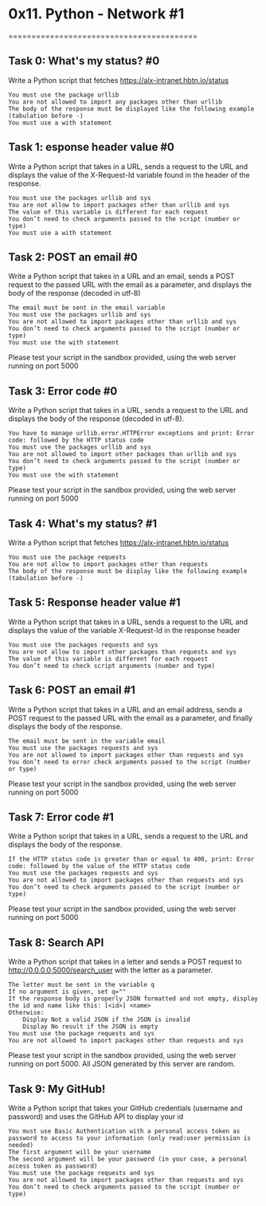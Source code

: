 # 0x11. Python - Network #1
=========================================

## Task 0: What's my status? #0 
Write a Python script that fetches https://alx-intranet.hbtn.io/status

    You must use the package urllib
    You are not allowed to import any packages other than urllib
    The body of the response must be displayed like the following example (tabulation before -)
    You must use a with statement


## Task 1: esponse header value #0 
Write a Python script that takes in a URL, sends a request to the URL and displays the value of the X-Request-Id variable found in the header of the response.

    You must use the packages urllib and sys
    You are not allow to import packages other than urllib and sys
    The value of this variable is different for each request
    You don’t need to check arguments passed to the script (number or type)
    You must use a with statement


## Task 2: POST an email #0 
Write a Python script that takes in a URL and an email, sends a POST request to the passed URL with the email as a parameter, and displays the body of the response (decoded in utf-8)

    The email must be sent in the email variable
    You must use the packages urllib and sys
    You are not allowed to import packages other than urllib and sys
    You don’t need to check arguments passed to the script (number or type)
    You must use the with statement

Please test your script in the sandbox provided, using the web server running on port 5000

## Task 3: Error code #0 
Write a Python script that takes in a URL, sends a request to the URL and displays the body of the response (decoded in utf-8).

    You have to manage urllib.error.HTTPError exceptions and print: Error code: followed by the HTTP status code
    You must use the packages urllib and sys
    You are not allowed to import other packages than urllib and sys
    You don’t need to check arguments passed to the script (number or type)
    You must use the with statement

Please test your script in the sandbox provided, using the web server running on port 5000

## Task 4: What's my status? #1 
Write a Python script that fetches https://alx-intranet.hbtn.io/status

    You must use the package requests
    You are not allow to import packages other than requests
    The body of the response must be display like the following example (tabulation before -)


## Task 5: Response header value #1 
Write a Python script that takes in a URL, sends a request to the URL and displays the value of the variable X-Request-Id in the response header

    You must use the packages requests and sys
    You are not allow to import other packages than requests and sys
    The value of this variable is different for each request
    You don’t need to check script arguments (number and type)


## Task 6: POST an email #1 
Write a Python script that takes in a URL and an email address, sends a POST request to the passed URL with the email as a parameter, and finally displays the body of the response.

    The email must be sent in the variable email
    You must use the packages requests and sys
    You are not allowed to import packages other than requests and sys
    You don’t need to error check arguments passed to the script (number or type)

Please test your script in the sandbox provided, using the web server running on port 5000

## Task 7: Error code #1 
Write a Python script that takes in a URL, sends a request to the URL and displays the body of the response.

    If the HTTP status code is greater than or equal to 400, print: Error code: followed by the value of the HTTP status code
    You must use the packages requests and sys
    You are not allowed to import packages other than requests and sys
    You don’t need to check arguments passed to the script (number or type)

Please test your script in the sandbox provided, using the web server running on port 5000

## Task 8: Search API 
Write a Python script that takes in a letter and sends a POST request to http://0.0.0.0:5000/search_user with the letter as a parameter.

    The letter must be sent in the variable q
    If no argument is given, set q=""
    If the response body is properly JSON formatted and not empty, display the id and name like this: [<id>] <name>
    Otherwise:
        Display Not a valid JSON if the JSON is invalid
        Display No result if the JSON is empty
    You must use the package requests and sys
    You are not allowed to import packages other than requests and sys

Please test your script in the sandbox provided, using the web server running on port 5000. All JSON generated by this server are random.

## Task 9: My GitHub! 
Write a Python script that takes your GitHub credentials (username and password) and uses the GitHub API to display your id

    You must use Basic Authentication with a personal access token as password to access to your information (only read:user permission is needed)
    The first argument will be your username
    The second argument will be your password (in your case, a personal access token as password)
    You must use the package requests and sys
    You are not allowed to import packages other than requests and sys
    You don’t need to check arguments passed to the script (number or type)

